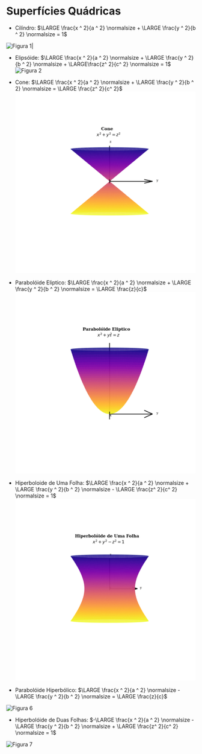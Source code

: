 # Superfícies Quádricas

- Cilíndro:
$\LARGE \frac{x ^ 2}{a ^ 2} \normalsize + \LARGE \frac{y ^ 2}{b ^ 2} \normalsize = 1$  

![Figura 1|](https://github.com/mrantenor/calculo/blob/main/images/quadricas_cilindro.gif)

- Elipsóide:
$\LARGE \frac{x ^ 2}{a ^ 2} \normalsize + \LARGE \frac{y ^ 2}{b ^ 2} \normalsize + \LARGE\frac{z^ 2}{c^ 2} \normalsize = 1$  
![Figura 2](https://github.com/mrantenor/calculo/blob/main/images/quadricas_elipsoide.gif)

- Cone:
$\LARGE \frac{x ^ 2}{a ^ 2} \normalsize + \LARGE \frac{y ^ 2}{b ^ 2} \normalsize = \LARGE \frac{z^ 2}{c^ 2}$  
![Figura 3](https://github.com/mrantenor/calculo/blob/main/images/quadricas_cone.gif)
  
- Parabolóide Eliptico:
$\LARGE \frac{x ^ 2}{a ^ 2} \normalsize + \LARGE \frac{y ^ 2}{b ^ 2} \normalsize = \LARGE \frac{z}{c}$  
![Figura 4](https://github.com/mrantenor/calculo/blob/main/images/quadricas_para_eli.gif)
  
- Hiperboloide de Uma Folha:
$\LARGE \frac{x ^ 2}{a ^ 2} \normalsize + \LARGE \frac{y ^ 2}{b ^ 2} \normalsize - \LARGE \frac{z^ 2}{c^ 2} \normalsize = 1$  
![Figura 5](https://github.com/mrantenor/calculo/blob/main/images/quadricas_hiper_1.gif)
  
- Parabolóide Hiperbólico:
$\LARGE \frac{x ^ 2}{a ^ 2} \normalsize - \LARGE \frac{y ^ 2}{b ^ 2} \normalsize = \LARGE \frac{z}{c}$  

![Figura 6](https://github.com/mrantenor/calculo/blob/main/images/quadricas_hiper_2.gif)
  
- Hiperbolóide de Duas Folhas:
$-\LARGE \frac{x ^ 2}{a ^ 2} \normalsize - \LARGE \frac{y ^ 2}{b ^ 2} \normalsize + \LARGE \frac{z^ 2}{c^ 2} \normalsize = 1$

![Figura 7](../images/quadricas_animacao_(1).gif)
